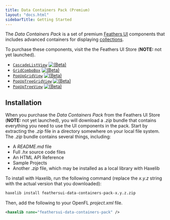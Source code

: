 ```yaml
---
title: Data Containers Pack (Premium)
layout: "docs.html"
sidebarTitle: Getting Started
---
```


The _Data Containers Pack_ is a set of premium [Feathers UI](/) components that includes advanced containers for displaying [collections](../data-collections.md).

To purchase these components, visit the the Feathers UI Store (**NOTE:** not yet launched).

- [`CascadeListView`](./cascade-list-view.md) <a href="../semver.md#beta-apis"><img class="beta" src="/img/beta.png" alt="(Beta)"/></a>
- [`GridComboBox`](./grid-combo-box.md) <a href="../semver.md#beta-apis"><img class="beta" src="/img/beta.png" alt="(Beta)"/></a>
- [`PopUpGridView`](./pop-up-grid-view.md) <a href="../semver.md#beta-apis"><img class="beta" src="/img/beta.png" alt="(Beta)"/></a>
- [`PopUpTreeGridView`](./pop-up-tree-grid-view.md) <a href="../semver.md#beta-apis"><img class="beta" src="/img/beta.png" alt="(Beta)"/></a>
- [`PopUpTreeView`](./pop-up-tree-view.md) <a href="../semver.md#beta-apis"><img class="beta" src="/img/beta.png" alt="(Beta)"/></a>

## Installation

When you purchase the _Data Containers Pack_ from the Feathers UI Store (**NOTE:** not yet launched), you will download a _.zip_ bundle that contains everything you need to use the UI components in the pack. Start by extracting the _.zip_ file in a directory somewhere on your local file system. The _.zip_ bundle contains several things, including:

- A _README.md_ file
- Full _.hx_ source code files
- An HTML API Reference
- Sample Projects
- Another _.zip_ file, which may be installed as a local library with Haxelib

To install with Haxelib, run the following command (replace the _x.y.z_ string with the actual version that you downloaded):

```sh
haxelib install feathersui-data-containers-pack-x.y.z.zip
```

Then, add the following to your OpenFL _project.xml_ file.

```xml
<haxelib name="feathersui-data-containers-pack" />
```